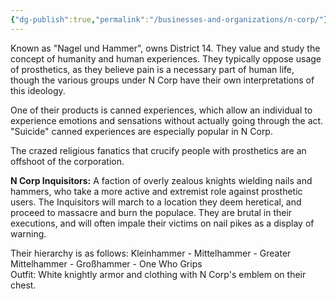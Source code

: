 ```yaml
---
{"dg-publish":true,"permalink":"/businesses-and-organizations/n-corp/"}
---
```


Known as "Nagel und Hammer", owns District 14. They value and study the concept of humanity and human experiences. They typically oppose usage of prosthetics, as they believe pain is a necessary part of human life, though the various groups under N Corp have their own interpretations of this ideology.

One of their products is canned experiences, which allow an individual to experience emotions and sensations without actually going through the act. "Suicide" canned experiences are especially popular in N Corp.

The crazed religious fanatics that crucify people with prosthetics are an offshoot of the corporation.

**N Corp Inquisitors:** A faction of overly zealous knights wielding nails and hammers, who take a more active and extremist role against prosthetic users. The Inquisitors will march to a location they deem heretical, and proceed to massacre and burn the populace. They are brutal in their executions, and will often impale their victims on nail pikes as a display of warning.  
  
Their hierarchy is as follows: Kleinhammer - Mittelhammer - Greater Mittelhammer - Großhammer - One Who Grips  
Outfit: White knightly armor and clothing with N Corp's emblem on their chest.